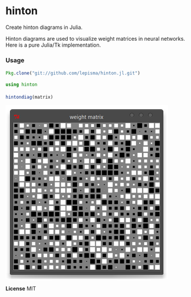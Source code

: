 # hinton

Create hinton diagrams in Julia.

Hinton diagrams are used to visualize weight matrices in neural networks. Here is a pure Julia/Tk implementation.

### Usage

```julia
Pkg.clone("git://github.com/lepisma/hinton.jl.git")
```

```julia
using hinton

hintondiag(matrix)
```

![screen](./screen.png)

**License** MIT
